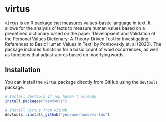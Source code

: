 # virtus

`virtus` is an R package that measures values-based language in text. It allows for the analysis of texts to measure human values based on a predefined dictionary based on the paper 'Development and Validation of the Personal Values Dictionary: A Theory-Driven Tool for Investigating References to Basic Human Values in Text' by Ponizovskiy et. al (2020). The package includes functions for a basic count of word occurrences, as well as functions that adjust scores based on modifying words.

## Installation

You can install the `virtus` package directly from GitHub using the `devtools` package.

```R
# Install devtools if you haven't already
install.packages("devtools")

# Install virtus from GitHub
devtools::install_github("yourusername/virtus")
